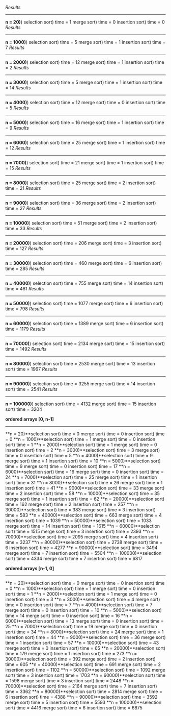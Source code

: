 *Results*<hr>

**n = 20)**)
selection sort) time = 1
merge sort) time = 0
insertion sort) time = 0
*Results*<hr>

**n = 1000)**)
selection sort) time = 5
merge sort) time = 1
insertion sort) time = 7
*Results*<hr>

**n = 2000)**)
selection sort) time = 12
merge sort) time = 1
insertion sort) time = 2
*Results*<hr>

**n = 3000)**)
selection sort) time = 5
merge sort) time = 1
insertion sort) time = 14
*Results*<hr>

**n = 4000)**)
selection sort) time = 12
merge sort) time = 0
insertion sort) time = 5
*Results*<hr>

**n = 5000)**)
selection sort) time = 16
merge sort) time = 1
insertion sort) time = 9
*Results*<hr>

**n = 6000)**)
selection sort) time = 25
merge sort) time = 1
insertion sort) time = 12
*Results*<hr>

**n = 7000)**)
selection sort) time = 21
merge sort) time = 1
insertion sort) time = 15
*Results*<hr>

**n = 8000)**)
selection sort) time = 25
merge sort) time = 2
insertion sort) time = 21
*Results*<hr>

**n = 9000)**)
selection sort) time = 36
merge sort) time = 2
insertion sort) time = 27
*Results*<hr>

**n = 10000)**)
selection sort) time = 51
merge sort) time = 2
insertion sort) time = 33
*Results*<hr>

**n = 20000)**)
selection sort) time = 206
merge sort) time = 3
insertion sort) time = 127
*Results*<hr>

**n = 30000)**)
selection sort) time = 460
merge sort) time = 6
insertion sort) time = 285
*Results*<hr>

**n = 40000)**)
selection sort) time = 755
merge sort) time = 14
insertion sort) time = 481
*Results*<hr>

**n = 50000)**)
selection sort) time = 1077
merge sort) time = 6
insertion sort) time = 798
*Results*<hr>

**n = 60000)**)
selection sort) time = 1389
merge sort) time = 6
insertion sort) time = 1179
*Results*<hr>

**n = 70000)**)
selection sort) time = 2134
merge sort) time = 15
insertion sort) time = 1492
*Results*<hr>

**n = 80000)**)
selection sort) time = 2530
merge sort) time = 13
insertion sort) time = 1967
*Results*<hr>

**n = 90000)**)
selection sort) time = 3255
merge sort) time = 14
insertion sort) time = 2541
*Results*<hr>

**n = 100000)**)
selection sort) time = 4132
merge sort) time = 15
insertion sort) time = 3204

**ordered arrays [0, n-1]<hr>**
**n = 20)**selection sort) time = 0
merge sort) time = 0
insertion sort) time = 0
**n = 1000)**selection sort) time = 1
merge sort) time = 0
insertion sort) time = 1
**n = 2000)**selection sort) time = 1
merge sort) time = 0
insertion sort) time = 2
**n = 3000)**selection sort) time = 3
merge sort) time = 0
insertion sort) time = 5
**n = 4000)**selection sort) time = 9
merge sort) time = 1
insertion sort) time = 10
**n = 5000)**selection sort) time = 9
merge sort) time = 0
insertion sort) time = 17
**n = 6000)**selection sort) time = 16
merge sort) time = 0
insertion sort) time = 24
**n = 7000)**selection sort) time = 25
merge sort) time = 1
insertion sort) time = 31
**n = 8000)**selection sort) time = 26
merge sort) time = 1
insertion sort) time = 41
**n = 9000)**selection sort) time = 33
merge sort) time = 2
insertion sort) time = 58
**n = 10000)**selection sort) time = 35
merge sort) time = 1
insertion sort) time = 62
**n = 20000)**selection sort) time = 162
merge sort) time = 2
insertion sort) time = 257
**n = 30000)**selection sort) time = 383
merge sort) time = 3
insertion sort) time = 583
**n = 40000)**selection sort) time = 663
merge sort) time = 4
insertion sort) time = 1039
**n = 50000)**selection sort) time = 1033
merge sort) time = 14
insertion sort) time = 1615
**n = 60000)**selection sort) time = 1515
merge sort) time = 3
insertion sort) time = 2393
**n = 70000)**selection sort) time = 2095
merge sort) time = 4
insertion sort) time = 3237
**n = 80000)**selection sort) time = 2738
merge sort) time = 6
insertion sort) time = 4277
**n = 90000)**selection sort) time = 3494
merge sort) time = 7
insertion sort) time = 5504
**n = 100000)**selection sort) time = 4334
merge sort) time = 7
insertion sort) time = 6817

**ordered arrays [n-1, 0]<hr>**
**n = 20)**selection sort) time = 0
merge sort) time = 0
insertion sort) time = 0
**n = 1000)**selection sort) time = 1
merge sort) time = 0
insertion sort) time = 1
**n = 2000)**selection sort) time = 1
merge sort) time = 0
insertion sort) time = 3
**n = 3000)**selection sort) time = 4
merge sort) time = 0
insertion sort) time = 7
**n = 4000)**selection sort) time = 7
merge sort) time = 0
insertion sort) time = 10
**n = 5000)**selection sort) time = 14
merge sort) time = 0
insertion sort) time = 16
**n = 6000)**selection sort) time = 13
merge sort) time = 0
insertion sort) time = 25
**n = 7000)**selection sort) time = 19
merge sort) time = 0
insertion sort) time = 34
**n = 8000)**selection sort) time = 24
merge sort) time = 1
insertion sort) time = 44
**n = 9000)**selection sort) time = 36
merge sort) time = 1
insertion sort) time = 57
**n = 10000)**selection sort) time = 43
merge sort) time = 0
insertion sort) time = 65
**n = 20000)**selection sort) time = 179
merge sort) time = 1
insertion sort) time = 273
**n = 30000)**selection sort) time = 392
merge sort) time = 2
insertion sort) time = 605
**n = 40000)**selection sort) time = 691
merge sort) time = 2
insertion sort) time = 1102
**n = 50000)**selection sort) time = 1092
merge sort) time = 3
insertion sort) time = 1703
**n = 60000)**selection sort) time = 1598
merge sort) time = 3
insertion sort) time = 2448
**n = 70000)**selection sort) time = 2164
merge sort) time = 7
insertion sort) time = 3362
**n = 80000)**selection sort) time = 2814
merge sort) time = 6
insertion sort) time = 4388
**n = 90000)**selection sort) time = 3592
merge sort) time = 5
insertion sort) time = 5593
**n = 100000)**selection sort) time = 4416
merge sort) time = 6
insertion sort) time = 6875
